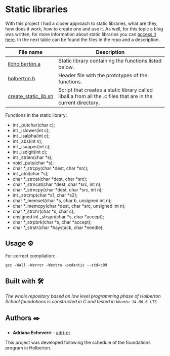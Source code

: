 # Static libraries

With this project I had a closer approach to static libraries, what are they, how does it work, how to create one and use it. As well, for this topic a blog was written, for more information about static libraries you can [access it here](https://2903.medium.com/overview-of-libraries-in-c-3418864f8860). In the next table can be found the files in the repo and a description.

| File name      | Description |
| ----------- | ----------- |
| [libholberton.a](https://github.com/adri-er/holbertonschool-low_level_programming/blob/main/0x09-static_libraries/libholberton.a) | Static library containing the functions listed below. |
| [holberton.h](https://github.com/adri-er/holbertonschool-low_level_programming/blob/main/0x09-static_libraries/holberton.h) | Header file with the prototypes of the functions. |
| [create_static_lib.sh](https://github.com/adri-er/holbertonschool-low_level_programming/blob/main/0x09-static_libraries/create_static_lib.sh) | Script that creates a static library called liball.a from all the .c files that are in the current directory. |

Functions in the static library:

* int _putchar(char c);
* int _islower(int c);
* int _isalpha(int c);
* int _abs(int n);
* int _isupper(int c);
* int _isdigit(int c);
* int _strlen(char *s);
* void _puts(char *s);
* char *_strcpy(char *dest, char *src);
* int _atoi(char *s);
* char *_strcat(char *dest, char *src);
* char *_strncat(char *dest, char *src, int n);
* char *_strncpy(char *dest, char *src, int n);
* int _strcmp(char *s1, char *s2);
* char *_memset(char *s, char b, unsigned int n);
* char *_memcpy(char *dest, char *src, unsigned int n);
* char *_strchr(char *s, char c);
* unsigned int _strspn(char *s, char *accept);
* char *_strpbrk(char *s, char *accept);
* char *_strstr(char *haystack, char *needle);

## Usage ⚙️

For correct compilation:
```
gcc -Wall -Werror -Wextra -pedantic --std=c89
```

## Built with 🛠️

_The whole repository based on low level programming phase of Holberton School foundations is constructed in C and tested in `Ubuntu 14.06.6 LTS`._

## Authors ✒️

* **Adriana Echeverri** - [adri-er](https://github.com/adri-er)

This project was developed following the schedule of the foundations program in Holberton.
